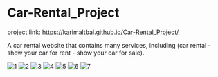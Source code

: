 # Car-Rental_Project

project link: https://karimaltbal.github.io/Car-Rental_Project/

A car rental website that contains many services, including (car rental - show your car for rent - show your car for sale).

![1](https://user-images.githubusercontent.com/67224257/158075902-97855d67-2653-49db-8f54-54e4b6862844.png)
![2](https://user-images.githubusercontent.com/67224257/158075907-da9a1ee8-258f-4055-8218-2fd5796176b9.png)
![3](https://user-images.githubusercontent.com/67224257/158075911-f2743008-0a18-4af3-8432-1740b92a10bc.png)
![4](https://user-images.githubusercontent.com/67224257/158075914-c2acb145-489d-4740-bdda-4dedc4596f93.png)
![5](https://user-images.githubusercontent.com/67224257/158075916-b98a8e33-0262-4ecc-84f7-af50bb179ed1.png)
![6](https://user-images.githubusercontent.com/67224257/158075917-5f31ab97-1b88-4ae8-a528-cee50d6f061a.png)
![7](https://user-images.githubusercontent.com/67224257/158075920-880d0e4d-c902-40b1-88d8-df53228c1a68.png)
